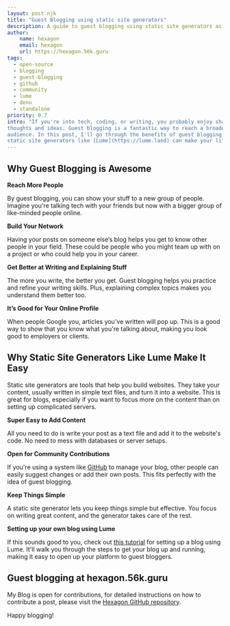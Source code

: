 ```yaml
---
layout: post.njk
title: "Guest Blogging using static site generators"
description: A guide to guest blogging using static site generators as the plaform. Contribute to Hexagon.56k.Guru via GitHub Pull Requests.
author:
    name: hexagon
    email: hexagon
    url: https://hexagon.56k.guru
tags:
  - open-source
  - blogging
  - guest-blogging
  - github
  - community
  - lume
  - deno
  - standalone
priority: 0.7
intro: "If you're into tech, coding, or writing, you probably enjoy sharing your
thoughts and ideas. Guest blogging is a fantastic way to reach a broader
audience. In this post, I'll go through the benefits of guest blogging and why
static site generators like [Lume](https://lume.land) can make your life easier."
---
```


## Why Guest Blogging is Awesome

**Reach More People**

By guest blogging, you can show your stuff to a new group of people. Imagine
you're talking tech with your friends but now with a bigger group of like-minded
people online.

**Build Your Network**

Having your posts on someone else’s blog helps you get to know other people in
your field. These could be people who you might team up with on a project or who
could help you in your career.

**Get Better at Writing and Explaining Stuff**

The more you write, the better you get. Guest blogging helps you practice and
refine your writing skills. Plus, explaining complex topics makes you understand
them better too.

**It’s Good for Your Online Profile**

When people Google you, articles you've written will pop up. This is a good way
to show that you know what you're talking about, making you look good to
employers or clients.

## Why Static Site Generators Like Lume Make It Easy

Static site generators are tools that help you build websites. They take your
content, usually written in simple text files, and turn it into a website. This
is great for blogs, especially if you want to focus more on the content than on
setting up complicated servers.

**Super Easy to Add Content**

All you need to do is write your post as a text file and add it to the website's
code. No need to mess with databases or server setups.

**Open for Community Contributions**

If you're using a system like [GitHub](https://github.com) to manage your blog,
other people can easily suggest changes or add their own posts. This fits
perfectly with the idea of guest blogging.

**Keep Things Simple**

A static site generator lets you keep things simple but effective. You focus on
writing great content, and the generator takes care of the rest.

**Setting up your own blog using Lume**

If this sounds good to you, check out
[this tutorial](https://hexagon.56k.guru/posts/building-a-blog-using-lume/) for
setting up a blog using Lume. It'll walk you through the steps to get your blog
up and running, making it easy to open up your platform to guest bloggers.

## Guest blogging at hexagon.56k.guru

My Blog is open for contributions, for detailed instructions on how to
contribute a post, please visit the
[Hexagon GitHub repository](https://github.com/hexagon/blog).

Happy blogging!
